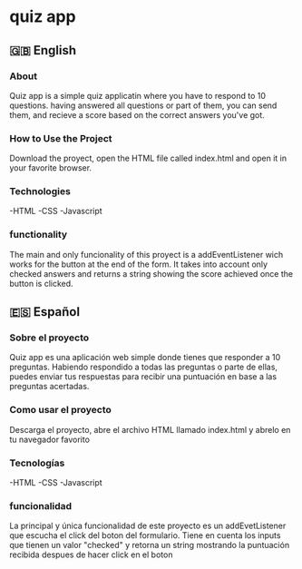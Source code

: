 # quiz app

## :uk: English

### About
Quiz app is a simple quiz applicatin where you have to respond to 10 questions. having answered all questions or part of them, you can send them, and recieve a score based on the correct answers you've got.

### How to Use the Project
Download the proyect, open the HTML file called index.html and open it in your favorite browser.

### Technologies
-HTML
-CSS
-Javascript

### functionality
The main and only funcionality of this proyect is a addEventListener wich works for the button at the end of the form. It takes into account only checked answers and returns a string showing the score achieved once the button is clicked.




## :es: Español

### Sobre el proyecto
Quiz app es una aplicación web simple donde tienes que responder a 10 preguntas. Habiendo respondido a todas las preguntas o parte de ellas, puedes enviar tus respuestas para recibir una puntuación en base a las preguntas acertadas.

### Como usar el proyecto
Descarga el proyecto, abre el archivo HTML llamado index.html y abrelo en tu navegador favorito

### Tecnologías
-HTML
-CSS
-Javascript

### funcionalidad
La principal y única funcionalidad de este proyecto es un addEvetListener que escucha el click del boton del formulario. Tiene en cuenta los inputs que tienen un valor "checked" y retorna un string mostrando la puntuación recibida despues de hacer click en el boton
